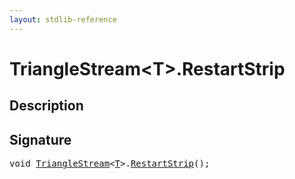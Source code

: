 ```yaml
---
layout: stdlib-reference
---
```


# TriangleStream\<T\>\.RestartStrip

## Description





## Signature 

<pre>
<span class="code_keyword">void</span> <a href="/stdlib-reference/types/trianglestream-08/index" class="code_type">TriangleStream</a>&lt;<a href="/stdlib-reference/types/trianglestream-08/index#typeparam-T" class="code_type">T</a>&gt;.<a href="/stdlib-reference/types/trianglestream-08/restartstrip-07">RestartStrip</a>();

</pre>

